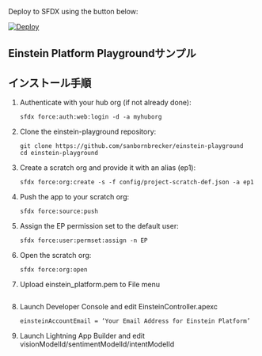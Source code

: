 Deploy to SFDX using the button below:

[![Deploy](https://deploy-to-sfdx.com/dist/assets/images/DeployToSFDX.svg)](https://deploy-to-sfdx.com/deploy?template=https://github.com/sanbornbrecker/einstein-playground)

## Einstein Platform Playgroundサンプル


## インストール手順

1. Authenticate with your hub org (if not already done):
    ```
    sfdx force:auth:web:login -d -a myhuborg
    ```

1. Clone the einstein-playground repository:
    ```
    git clone https://github.com/sanbornbrecker/einstein-playground
    cd einstein-playground
    ```

1. Create a scratch org and provide it with an alias (ep1):
    ```
    sfdx force:org:create -s -f config/project-scratch-def.json -a ep1
    ```

1. Push the app to your scratch org:
    ```
    sfdx force:source:push
    ```

1. Assign the EP permission set to the default user:
    ```
    sfdx force:user:permset:assign -n EP
    ```

1. Open the scratch org:
    ```
    sfdx force:org:open
    ```

1. Upload einstein_platform.pem to File menu
    ```

1. Launch Developer Console and edit EinsteinController.apexc
    ```
    einsteinAccountEmail = ‘Your Email Address for Einstein Platform’
    ```

1. Launch Lightning App Builder and edit visionModelId/sentimentModelId/intentModelId
    ```
